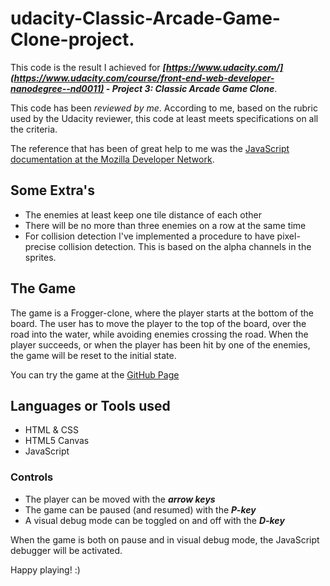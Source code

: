 # udacity-Classic-Arcade-Game-Clone-project.

This code is the result I achieved for ***[https://www.udacity.com/](https://www.udacity.com/course/front-end-web-developer-nanodegree--nd0011) - Project 3: Classic Arcade Game Clone***.

This code has been *reviewed by me*. According to me, based on the rubric used
by the Udacity reviewer, this code at least meets specifications on all the
criteria.

The reference that has been of great help to me was the [JavaScript
documentation at the Mozilla Developer Network](https://developer.mozilla.org/en-US/docs/Web/JavaScript/Reference/Operators/delete).

## Some Extra's

* The enemies at least keep one tile distance of each other
* There will be no more than three enemies on a row at the same time
* For collision detection I've implemented a procedure to have
pixel-precise collision detection. This is based on the alpha channels
in the sprites.

## The Game

The game is a Frogger-clone, where the player starts at the bottom of
the board. The user has to move the player to the top of the board, over
the road into the water, while avoiding enemies crossing the road.
When the player succeeds, or when the player has been hit by one of the
enemies, the game will be reset to the initial state.

You can try the game at the [GitHub Page](http://swesterveld.github.io/udacity-nd001-p3-classic-arcade-game-clone/)

## Languages or Tools used

* HTML & CSS
* HTML5 Canvas
* JavaScript 

### Controls

* The player can be moved with the ***arrow keys***
* The game can be paused (and resumed) with the ***P-key***
* A visual debug mode can be toggled on and off with the ***D-key***

When the game is both on pause and in visual debug mode, the JavaScript
debugger will be activated.

Happy playing! :)
